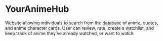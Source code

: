 # YourAnimeHub
Website allowing individuals to search from the database of anime, quotes, and anime character cards. User can review, rate, create a watchlist, and keep track of anime they’ve already watched, or want to watch.
